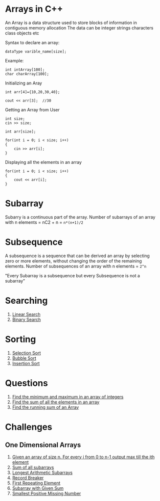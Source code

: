# Arrays in C++

An Array is a data structure used to store blocks of information in contiguous memory allocation The data can be integer strings characters class objects etc

Syntax to declare an array:

```
dataType varible_name[size];
```

Example:

```
int intArray[100];
char charArray[100];
```

Initializing an Aray

```
int arr[4]={10,20,30,40};

cout << arr[3];  //30
```

Getting an Array from User

```
int size;
cin >> size;

int arr[size];

for(int i = 0; i < size; i++)
{
    cin >> arr[i];
}
```

Displaying all the elements in an array

```
for(int i = 0; i < size; i++)
{
    cout << arr[i];
}
```

# Subarray

Subarry is a continuous part of the array.
Number of subarrays of an array with n elements = nC2 + n = `n*(n+1)/2 `

# Subsequence

A subsequence is a sequence that can be derived an array by selecting zero or more elements, without changing the order of the remaining elements.
Number of subsequences of an array with n elements = `2^n`

"Every Subarray is a subsequence but every Subsequence is not a subarray"

# Searching

1. [Linear Search](./linearSearch.cpp)
2. [Binary Search](./binarySearch.cpp)

# Sorting

1. [Selection Sort](./selectionSort.cpp)
2. [Bubble Sort](./bubbleSort.cpp)
3. [Insertion Sort](./insertionSort.cpp)

# Questions

1. [Find the minimum and maximum in an array of integers](./minMaxArr.cpp)
2. [Find the sum of all the elements in an array](./sumArr.cpp)
3. [Find the running sum of an Array](./runningsum.cpp)

# Challenges

## One Dimensional Arrays

1. [Given an array of size n. For every i from 0 to n-1 output max till the ith element](./maxTilli.cpp)
2. [Sum of all subarrays](./sumSubArrays.cpp)
3. [Longest Arithmetic Subarrays](./longArithmeticSubarray.cpp)
4. [Record Breaker](./recordBreaker.cpp)
5. [First Repeating Element](./firstRepeatingElement.cpp)
6. [Subarray with Given Sum](./subarrayWithGivenSum.cpp)
7. [Smallest Positive Missing Number](./missingNumber.cpp)
